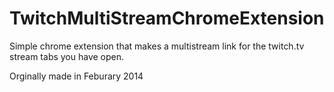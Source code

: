 # TwitchMultiStreamChromeExtension

Simple chrome extension that makes a multistream link for the twitch.tv stream tabs you have open.

Orginally made in Feburary 2014
